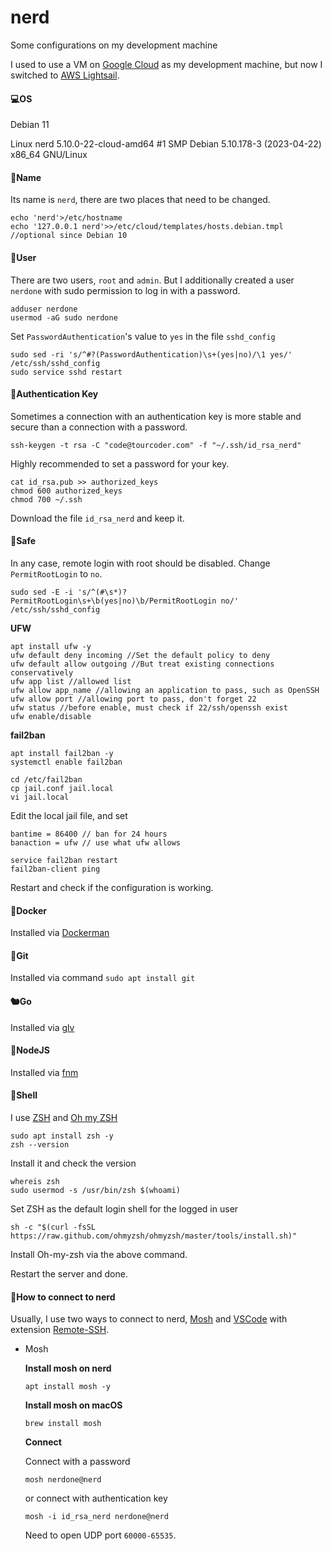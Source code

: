 # nerd
Some configurations on my development machine

I used to use a VM on [Google Cloud](https://cloud.google.com) as my development machine, but now I switched to [AWS Lightsail](https://lightsail.aws.amazon.com).

#### 💻OS

Debian 11

Linux nerd 5.10.0-22-cloud-amd64 #1 SMP Debian 5.10.178-3 (2023-04-22) x86_64 GNU/Linux

#### 🌟Name

Its name is `nerd`, there are two places that need to be changed. 

```
echo 'nerd'>/etc/hostname
echo '127.0.0.1 nerd'>>/etc/cloud/templates/hosts.debian.tmpl //optional since Debian 10
```

#### 👦User

There are two users, `root` and `admin`. But I additionally created a user `nerdone` with sudo permission to log in with a password.

```
adduser nerdone
usermod -aG sudo nerdone
```

Set `PasswordAuthentication`'s value to `yes` in the file `sshd_config`

```
sudo sed -ri 's/^#?(PasswordAuthentication)\s+(yes|no)/\1 yes/' /etc/ssh/sshd_config
sudo service sshd restart
```

#### 🔑Authentication Key

Sometimes a connection with an authentication key is more stable and secure than a connection with a password.

```
ssh-keygen -t rsa -C "code@tourcoder.com" -f "~/.ssh/id_rsa_nerd"
```

Highly recommended to set a password for your key.

```
cat id_rsa.pub >> authorized_keys
chmod 600 authorized_keys
chmod 700 ~/.ssh
```

Download the file `id_rsa_nerd` and keep it.

#### 🔐Safe

In any case, remote login with root should be disabled. Change `PermitRootLogin` to `no`.

```
sudo sed -E -i 's/^(#\s*)?PermitRootLogin\s+\b(yes|no)\b/PermitRootLogin no/' /etc/ssh/sshd_config
```

**UFW**

```
apt install ufw -y
ufw default deny incoming //Set the default policy to deny
ufw default allow outgoing //But treat existing connections conservatively
ufw app list //allowed list
ufw allow app_name //allowing an application to pass, such as OpenSSH
ufw allow port //allowing port to pass, don't forget 22
ufw status //before enable, must check if 22/ssh/openssh exist
ufw enable/disable
```

**fail2ban**

```
apt install fail2ban -y
systemctl enable fail2ban
```

```
cd /etc/fail2ban
cp jail.conf jail.local
vi jail.local
```

Edit the local jail file, and set

```
bantime = 86400 // ban for 24 hours
banaction = ufw // use what ufw allows
```

```
service fail2ban restart
fail2ban-client ping
```

Restart and check if the configuration is working. 

#### 🐳Docker

Installed via [Dockerman](https://github.com/tourcoder/dockerman)

#### 🦇Git

Installed via command `sudo apt install git`

#### 🐿️Go

Installed via [glv](https://github.com/glv-go/glv)

#### 🦨NodeJS

Installed via [fnm](https://fnm.vercel.app)

#### 🐚Shell

I use [ZSH](https://en.wikipedia.org/wiki/Z_shell) and [Oh my ZSH](https://ohmyz.sh)

```
sudo apt install zsh -y
zsh --version
```

Install it and check the version

```
whereis zsh
sudo usermod -s /usr/bin/zsh $(whoami)
```

Set ZSH as the default login shell for the logged in user

```
sh -c "$(curl -fsSL https://raw.github.com/ohmyzsh/ohmyzsh/master/tools/install.sh)"
```

Install Oh-my-zsh via the above command. 

Restart the server and done.

#### 🔗How to connect to nerd

Usually, I use two ways to connect to nerd, [Mosh](https://mosh.org) and [VSCode](https://code.visualstudio.com) with extension [Remote-SSH](https://marketplace.visualstudio.com/items?itemName=ms-vscode-remote.remote-ssh).

- Mosh

  **Install mosh on nerd**

  ```
  apt install mosh -y
  ```

  **Install mosh on macOS**

  ```
  brew install mosh
  ```

  **Connect**
  
  Connect with a password
  
  ```
  mosh nerdone@nerd
  ```
  
  or connect with authentication key
  
  ```
  mosh -i id_rsa_nerd nerdone@nerd
  ```
  
  Need to open UDP port `60000-65535`.
  
